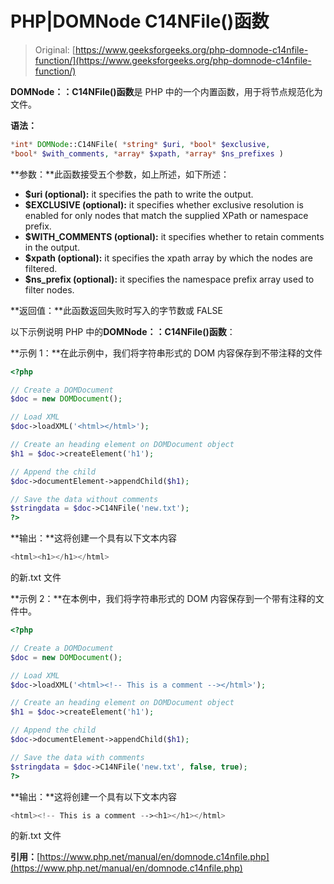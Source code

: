 # PHP|DOMNode C14NFile()函数

> Original: [https://www.geeksforgeeks.org/php-domnode-c14nfile-function/](https://www.geeksforgeeks.org/php-domnode-c14nfile-function/)

**DOMNode：：C14NFile()函数**是 PHP 中的一个内置函数，用于将节点规范化为文件。

**语法：**

```php
*int* DOMNode::C14NFile( *string* $uri, *bool* $exclusive, 
*bool* $with_comments, *array* $xpath, *array* $ns_prefixes )
```

**参数：**此函数接受五个参数，如上所述，如下所述：

*   **$uri (optional):** it specifies the path to write the output.
*   **$EXCLUSIVE (optional):** it specifies whether exclusive resolution is enabled for only nodes that match the supplied XPath or namespace prefix.
*   **$WITH_COMMENTS (optional):** it specifies whether to retain comments in the output.
*   **$xpath (optional):** it specifies the xpath array by which the nodes are filtered.
*   **$ns_prefix (optional):** it specifies the namespace prefix array used to filter nodes.

**返回值：**此函数返回失败时写入的字节数或 FALSE

以下示例说明 PHP 中的**DOMNode：：C14NFile()函数**：

**示例 1：**在此示例中，我们将字符串形式的 DOM 内容保存到不带注释的文件

```php
<?php

// Create a DOMDocument
$doc = new DOMDocument();

// Load XML
$doc->loadXML('<html></html>');

// Create an heading element on DOMDocument object
$h1 = $doc->createElement('h1');

// Append the child
$doc->documentElement->appendChild($h1);

// Save the data without comments
$stringdata = $doc->C14NFile('new.txt');
?>
```

**输出：**这将创建一个具有以下文本内容

```php
<html><h1></h1></html>
```

的新.txt 文件

**示例 2：**在本例中，我们将字符串形式的 DOM 内容保存到一个带有注释的文件中。

```php
<?php

// Create a DOMDocument
$doc = new DOMDocument();

// Load XML
$doc->loadXML('<html><!-- This is a comment --></html>');

// Create an heading element on DOMDocument object
$h1 = $doc->createElement('h1');

// Append the child
$doc->documentElement->appendChild($h1);

// Save the data with comments
$stringdata = $doc->C14NFile('new.txt', false, true);
?>
```

**输出：**这将创建一个具有以下文本内容

```php
<html><!-- This is a comment --><h1></h1></html>
```

的新.txt 文件

**引用：**[https://www.php.net/manual/en/domnode.c14nfile.php](https://www.php.net/manual/en/domnode.c14nfile.php)